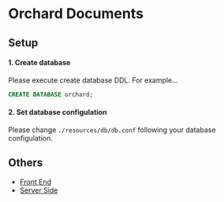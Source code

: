 # Orchard Documents

## Setup

#### 1. Create database

Please execute create database DDL. For example...

```sql
CREATE DATABASE orchard;
```

#### 2. Set database configulation

Please change `./resources/db/db.conf` following your database configulation.

## Others

* [Front End](./frontend)
* [Server Side](./serverside)

